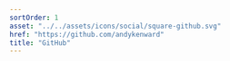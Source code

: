 ```yaml
---
sortOrder: 1
asset: "../../assets/icons/social/square-github.svg"
href: "https://github.com/andykenward"
title: "GitHub"
---
```

